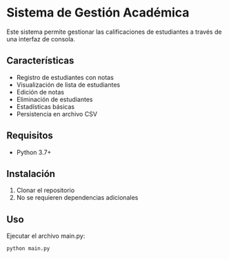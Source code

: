 # Sistema de Gestión Académica

Este sistema permite gestionar las calificaciones de estudiantes a través de una interfaz de consola.

## Características

- Registro de estudiantes con notas
- Visualización de lista de estudiantes
- Edición de notas
- Eliminación de estudiantes
- Estadísticas básicas
- Persistencia en archivo CSV

## Requisitos

- Python 3.7+

## Instalación

1. Clonar el repositorio
2. No se requieren dependencias adicionales

## Uso

Ejecutar el archivo main.py:

```bash
python main.py